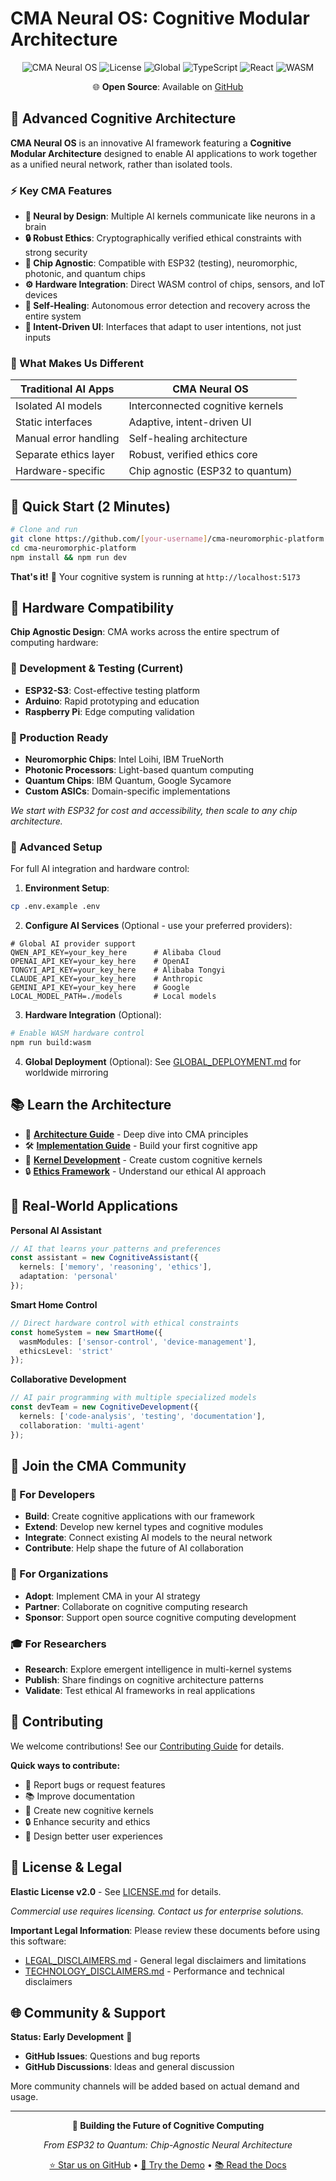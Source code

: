 # CMA Neural OS: Cognitive Modular Architecture

<div align="center">

![CMA Neural OS](https://img.shields.io/badge/CMA-Neural%20OS-blue?style=for-the-badge)
![License](https://img.shields.io/badge/License-Elastic%20v2.0-green?style=for-the-badge)
![Global](https://img.shields.io/badge/Global-Neutral-purple?style=for-the-badge)
![TypeScript](https://img.shields.io/badge/TypeScript-Ready-blue?style=for-the-badge)
![React](https://img.shields.io/badge/React-18+-blue?style=for-the-badge)
![WASM](https://img.shields.io/badge/WASM-Enabled-orange?style=for-the-badge)

🌐 **Open Source**: Available on [GitHub](https://github.com/)

</div>

## 🧠 Advanced Cognitive Architecture

**CMA Neural OS** is an innovative AI framework featuring a **Cognitive Modular Architecture** designed to enable AI applications to work together as a unified neural network, rather than isolated tools.

### ⚡ Key CMA Features

- **🧠 Neural by Design**: Multiple AI kernels communicate like neurons in a brain
- **🔒 Robust Ethics**: Cryptographically verified ethical constraints with strong security
- **🔧 Chip Agnostic**: Compatible with ESP32 (testing), neuromorphic, photonic, and quantum chips
- **⚙️ Hardware Integration**: Direct WASM control of chips, sensors, and IoT devices
- **🔄 Self-Healing**: Autonomous error detection and recovery across the entire system
- **🎯 Intent-Driven UI**: Interfaces that adapt to user intentions, not just inputs

### 🚀 What Makes Us Different

| Traditional AI Apps | CMA Neural OS |
|---------------------|---------------|
| Isolated AI models | Interconnected cognitive kernels |
| Static interfaces | Adaptive, intent-driven UI |
| Manual error handling | Self-healing architecture |
| Separate ethics layer | Robust, verified ethics core |
| Hardware-specific | Chip agnostic (ESP32 to quantum) |

## 🚀 Quick Start (2 Minutes)

```bash
# Clone and run
git clone https://github.com/[your-username]/cma-neuromorphic-platform.git
cd cma-neuromorphic-platform
npm install && npm run dev
```

**That's it!** 🎉 Your cognitive system is running at `http://localhost:5173`

## 🔧 Hardware Compatibility

**Chip Agnostic Design**: CMA works across the entire spectrum of computing hardware:

### 🔋 Development & Testing (Current)
- **ESP32-S3**: Cost-effective testing platform
- **Arduino**: Rapid prototyping and education
- **Raspberry Pi**: Edge computing validation

### 🚀 Production Ready
- **Neuromorphic Chips**: Intel Loihi, IBM TrueNorth
- **Photonic Processors**: Light-based quantum computing
- **Quantum Chips**: IBM Quantum, Google Sycamore
- **Custom ASICs**: Domain-specific implementations

*We start with ESP32 for cost and accessibility, then scale to any chip architecture.*

### 🔧 Advanced Setup

For full AI integration and hardware control:

1. **Environment Setup**:
```bash
cp .env.example .env
```

2. **Configure AI Services** (Optional - use your preferred providers):
```env
# Global AI provider support
QWEN_API_KEY=your_key_here      # Alibaba Cloud
OPENAI_API_KEY=your_key_here    # OpenAI
TONGYI_API_KEY=your_key_here    # Alibaba Tongyi
CLAUDE_API_KEY=your_key_here    # Anthropic
GEMINI_API_KEY=your_key_here    # Google
LOCAL_MODEL_PATH=./models       # Local models
```

3. **Hardware Integration** (Optional):
```bash
# Enable WASM hardware control
npm run build:wasm
```

4. **Global Deployment** (Optional):
See [GLOBAL_DEPLOYMENT.md](./GLOBAL_DEPLOYMENT.md) for worldwide mirroring

## 📚 Learn the Architecture

- 📖 **[Architecture Guide](./ARCHITECTURE.md)** - Deep dive into CMA principles
- 🛠️ **[Implementation Guide](./IMPLEMENTATION_GUIDE.md)** - Build your first cognitive app
- 🧠 **[Kernel Development](./docs/kernel-development.md)** - Create custom cognitive kernels
- 🔒 **[Ethics Framework](./docs/ethics-framework.md)** - Understand our ethical AI approach

## 🎯 Real-World Applications

**Personal AI Assistant**
```typescript
// AI that learns your patterns and preferences
const assistant = new CognitiveAssistant({
  kernels: ['memory', 'reasoning', 'ethics'],
  adaptation: 'personal'
});
```

**Smart Home Control**
```typescript
// Direct hardware control with ethical constraints
const homeSystem = new SmartHome({
  wasmModules: ['sensor-control', 'device-management'],
  ethicsLevel: 'strict'
});
```

**Collaborative Development**
```typescript
// AI pair programming with multiple specialized models
const devTeam = new CognitiveDevelopment({
  kernels: ['code-analysis', 'testing', 'documentation'],
  collaboration: 'multi-agent'
});
```

## 🤝 Join the CMA Community

### 🌟 For Developers
- **Build**: Create cognitive applications with our framework
- **Extend**: Develop new kernel types and cognitive modules  
- **Integrate**: Connect existing AI models to the neural network
- **Contribute**: Help shape the future of AI collaboration

### 🏢 For Organizations
- **Adopt**: Implement CMA in your AI strategy
- **Partner**: Collaborate on cognitive computing research
- **Sponsor**: Support open source cognitive computing development

### 🎓 For Researchers
- **Research**: Explore emergent intelligence in multi-kernel systems
- **Publish**: Share findings on cognitive architecture patterns
- **Validate**: Test ethical AI frameworks in real applications

## 🚀 Contributing

We welcome contributions! See our [Contributing Guide](./CONTRIBUTING.md) for details.

**Quick ways to contribute:**
- 🐛 Report bugs or request features
- 📚 Improve documentation
- 🧠 Create new cognitive kernels
- 🔒 Enhance security and ethics
- 🎨 Design better user experiences

## 📄 License & Legal

**Elastic License v2.0** - See [LICENSE.md](./LICENSE.md) for details.

*Commercial use requires licensing. Contact us for enterprise solutions.*

**Important Legal Information**: Please review these documents before using this software:
- [LEGAL_DISCLAIMERS.md](./LEGAL_DISCLAIMERS.md) - General legal disclaimers and limitations
- [TECHNOLOGY_DISCLAIMERS.md](./TECHNOLOGY_DISCLAIMERS.md) - Performance and technical disclaimers

## 🌐 Community & Support

**Status: Early Development** 🚧

- **GitHub Issues**: Questions and bug reports
- **GitHub Discussions**: Ideas and general discussion

More community channels will be added based on actual demand and usage.

---

<div align="center">

**🧠 Building the Future of Cognitive Computing**

*From ESP32 to Quantum: Chip-Agnostic Neural Architecture*

[⭐ Star us on GitHub](https://github.com/) • [🚀 Try the Demo](/) • [📚 Read the Docs](/)

</div>
